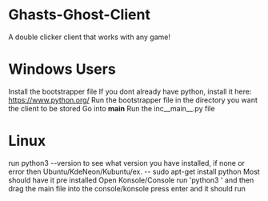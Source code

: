 # Ghasts-Ghost-Client
A double clicker client that works with any game!
# Windows Users
Install the bootstrapper file
If you dont already have python, install it here: https://www.python.org/
Run the bootstrapper file in the directory you want the client to be stored
Go into __main__
Run the inc__main__.py file
# Linux
run python3 --version to see what version you have installed, if none or error then
Ubuntu/KdeNeon/Kubuntu/ex. -- sudo apt-get install python
Most should have it pre installed
Open Konsole/Console
run 'python3 ' and then drag the main file into the console/konsole
press enter and it should run
